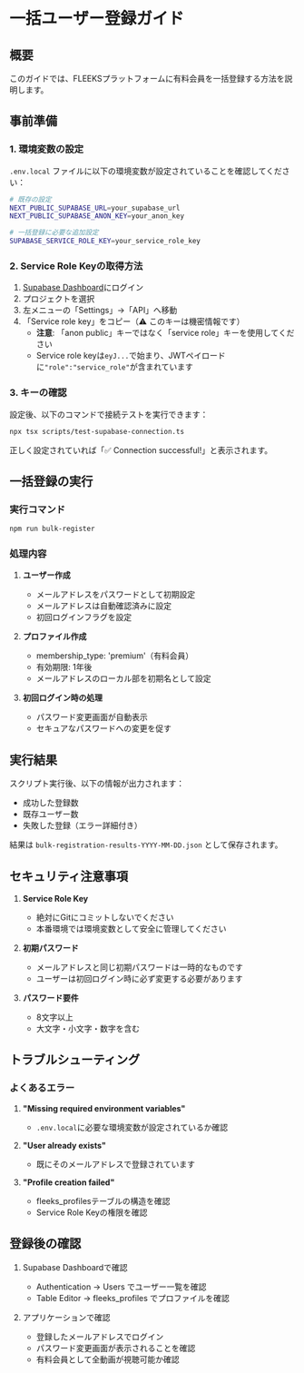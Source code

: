 # 一括ユーザー登録ガイド

## 概要

このガイドでは、FLEEKSプラットフォームに有料会員を一括登録する方法を説明します。

## 事前準備

### 1. 環境変数の設定

`.env.local` ファイルに以下の環境変数が設定されていることを確認してください：

```bash
# 既存の設定
NEXT_PUBLIC_SUPABASE_URL=your_supabase_url
NEXT_PUBLIC_SUPABASE_ANON_KEY=your_anon_key

# 一括登録に必要な追加設定
SUPABASE_SERVICE_ROLE_KEY=your_service_role_key
```

### 2. Service Role Keyの取得方法

1. [Supabase Dashboard](https://app.supabase.com)にログイン
2. プロジェクトを選択
3. 左メニューの「Settings」→「API」へ移動
4. 「Service role key」をコピー（⚠️ このキーは機密情報です）
   - **注意**: 「anon public」キーではなく「service role」キーを使用してください
   - Service role keyは`eyJ...`で始まり、JWTペイロードに`"role":"service_role"`が含まれています

### 3. キーの確認

設定後、以下のコマンドで接続テストを実行できます：

```bash
npx tsx scripts/test-supabase-connection.ts
```

正しく設定されていれば「✅ Connection successful!」と表示されます。

## 一括登録の実行

### 実行コマンド

```bash
npm run bulk-register
```

### 処理内容

1. **ユーザー作成**
   - メールアドレスをパスワードとして初期設定
   - メールアドレスは自動確認済みに設定
   - 初回ログインフラグを設定

2. **プロファイル作成**
   - membership_type: 'premium'（有料会員）
   - 有効期限: 1年後
   - メールアドレスのローカル部を初期名として設定

3. **初回ログイン時の処理**
   - パスワード変更画面が自動表示
   - セキュアなパスワードへの変更を促す

## 実行結果

スクリプト実行後、以下の情報が出力されます：

- 成功した登録数
- 既存ユーザー数
- 失敗した登録（エラー詳細付き）

結果は `bulk-registration-results-YYYY-MM-DD.json` として保存されます。

## セキュリティ注意事項

1. **Service Role Key**
   - 絶対にGitにコミットしないでください
   - 本番環境では環境変数として安全に管理してください

2. **初期パスワード**
   - メールアドレスと同じ初期パスワードは一時的なものです
   - ユーザーは初回ログイン時に必ず変更する必要があります

3. **パスワード要件**
   - 8文字以上
   - 大文字・小文字・数字を含む

## トラブルシューティング

### よくあるエラー

1. **"Missing required environment variables"**
   - `.env.local`に必要な環境変数が設定されているか確認

2. **"User already exists"**
   - 既にそのメールアドレスで登録されています

3. **"Profile creation failed"**
   - fleeks_profilesテーブルの構造を確認
   - Service Role Keyの権限を確認

## 登録後の確認

1. Supabase Dashboardで確認
   - Authentication → Users でユーザー一覧を確認
   - Table Editor → fleeks_profiles でプロファイルを確認

2. アプリケーションで確認
   - 登録したメールアドレスでログイン
   - パスワード変更画面が表示されることを確認
   - 有料会員として全動画が視聴可能か確認